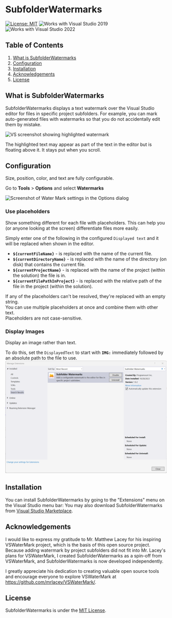 # SubfolderWatermarks

[![License: MIT](https://img.shields.io/badge/License-MIT-green.svg)](LICENSE)
![Works with Visual Studio 2019](https://img.shields.io/static/v1.svg?label=VS&message=2019&color=5F2E96)
![Works with Visual Studio 2022](https://img.shields.io/static/v1.svg?label=VS&message=2022&color=5F2E96)

## Table of Contents
1. [What is SubfolderWatermarks](#What-is-SubfolderWatermarks)
2. [Configuration](#Configuration)
3. [Installation](#Installation)
5. [Acknowledgements](#Acknowledgements)
4. [License](#License)

## What is SubfolderWatermarks
SubfolderWatermarks displays a text watermark over the Visual Studio editor for files in specific project subfolders.
For example, you can mark auto-generated files with watermarks so that you do not accidentally edit them by mistake.

![VS screenshot showing highlighted watermark](./Assets/vswatermark-example.png)

The highlighted text may appear as part of the text in the editor but is floating above it. It stays put when you scroll.

## Configuration

Size, position, color, and text are fully configurable.

Go to **Tools** &gt; **Options** and select **Watermarks**

![Screenshot of Water Mark settings in the Options dialog](./Assets/vswatermark-options.png)

### Use placeholders

Show something different for each file with placeholders.
This can help you (or anyone looking at the screen) differentiate files more easily.

Simply enter one of the following in the configured `Displayed text` and it will be replaced when shown in the editor.

- **`${currentFileName}`** - is replaced with the name of the current file.
- **`${currentDirectoryName}`** - is replaced with the name of the directory (on disk) that contains the current file.
- **`${currentProjectName}`** - is replaced with the name of the project (within the solution) the file is in.
- **`${currentFilePathInProject}`** - is replaced with the relative path of the file in the project (within the solution).

If any of the placeholders can't be resolved, they're replaced with an empty string.  
You can use multiple placeholders at once and combine them with other text.  
Placeholders are not case-sensitive.

### Display Images

Display an image rather than text.

To do this, set the `DisplayedText` to start with **`IMG:`** immediately followed by an absolute path to the file to use.
![Download SubfolderWatermarks in Visual Studio](https://github.com/tan00001/SubfolderWatermarks/blob/main/docs/DownloadScreenshot.png)

## Installation
You can install SubfolderWatermarks by going to the "Extensions" menu on the Visual Studio menu bar: 
You may also download SubfolderWatermarks from [Visual Studio Marketplace](https://marketplace.visualstudio.com/items?itemName=ProgramountInc.SubfolderWatermarks).


## Acknowledgements
I would like to express my gratitude to Mr. Matthew Lacey for his inspiring VSWaterMark project, which is the basis of this open source project.
Because adding watermark by project subfolders did not fit into Mr. Lacey's plans for VSWaterMark, I created SubfolderWatermarks as a spin-off from VSWaterMark, and SubfolderWatermarks is now developed independently. 

 I greatly appreciate his dedication to creating valuable open source tools and encourage everyone to explore VSWaterMark at https://github.com/mrlacey/VSWaterMark/.

## License
SubfolderWatermarks is under the <a href="https://opensource.org/license/mit/">MIT License</a>.

